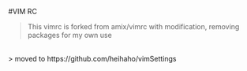 #VIM RC

> This vimrc is forked from amix/vimrc with modification, removing packages for my own use
<br>
> moved to https://github.com/heihaho/vimSettings
